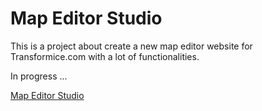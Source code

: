 # Map Editor Studio

This is a project about create a new map editor website for Transformice.com with a lot of functionalities.

In progress ...

[Map Editor Studio](SME/index.html) 

